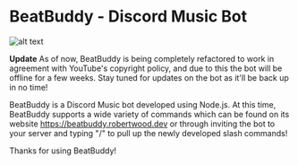 # BeatBuddy - Discord Music Bot
   
   ![alt text](https://github.com/robertwood68/BeatBuddy_Music_Bot/blob/master/images/BB.png?raw=true)
   
**Update** As of now, BeatBuddy is being completely refactored to work in agreement with YouTube's copyright policy, and due to this the bot will be offline for a few weeks.  Stay tuned for updates on the bot as it'll be back up in no time!

BeatBuddy is a Discord Music bot developed using Node.js.  At this time, BeatBuddy supports a wide variety of commands which can be found on its website https://beatbuddy.robertwood.dev or through inviting the bot to your server and typing "/" to pull up the newly developed slash commands!

Thanks for using BeatBuddy!
